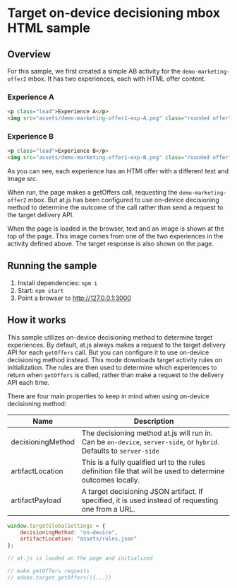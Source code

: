 # Target on-device decisioning mbox HTML sample

## Overview

For this sample, we first created a simple AB activity for the `demo-marketing-offer2` mbox.  It has two experiences, each with HTML offer content.

### Experience A
```html
<p class="lead">Experience A</p>
<img src="assets/demo-marketing-offer1-exp-A.png" class="rounded offer"/>
```
### Experience B

```html
<p class="lead">Experience B</p>
<img src="assets/demo-marketing-offer1-exp-B.png" class="rounded offer"/>
```

As you can see, each experience has an HTMl offer with a different text and image src.

When run, the page makes a getOffers call, requesting the `demo-marketing-offer2` mbox.  But at.js has been configured to use on-device decisioning method to determine the outcome of the call rather than send a request to the target delivery API.

When the page is loaded in the browser, text and an image is shown at the top of the page.  This image comes from one of the two experiences in the activity defined above.  The target response is also shown on the page.

## Running the sample
1. Install dependencies: `npm i`
2. Start: `npm start`
3. Point a browser to http://127.0.0.1:3000


## How it works

This sample utilizes on-device decisioning method to determine target experiences.  By default, at.js always makes a request to the target delivery API for each `getOffers` call.  But you can configure it to use on-device decisioning method instead.  This mode downloads target activity rules on initialization.   The rules are then used to determine which experiences to return when `getOffers` is called, rather than make a request to the delivery API each time.

There are four main properties to keep in mind when using on-device decisioning method:

| Name                      | Description                                                                         |
|---------------------------|-------------------------------------------------------------------------------------|
| decisioningMethod         | The decisioning method at.js will run in.  Can be `on-device`, `server-side`, or `hybrid`. Defaults to `server-side`      |
| artifactLocation          | This is a fully qualified url to the rules definition file that will be used to determine outcomes locally.  |
| artifactPayload           | A target decisioning JSON artifact. If specified, it is used instead of requesting one from a URL. |

```js
window.targetGlobalSettings = {
    decisioningMethod: "on-device",
    artifactLocation: "assets/rules.json"
};

// at.js is loaded on the page and initialized 

// make getOffers requests
// adobe.target.getOffers(({...})
```

